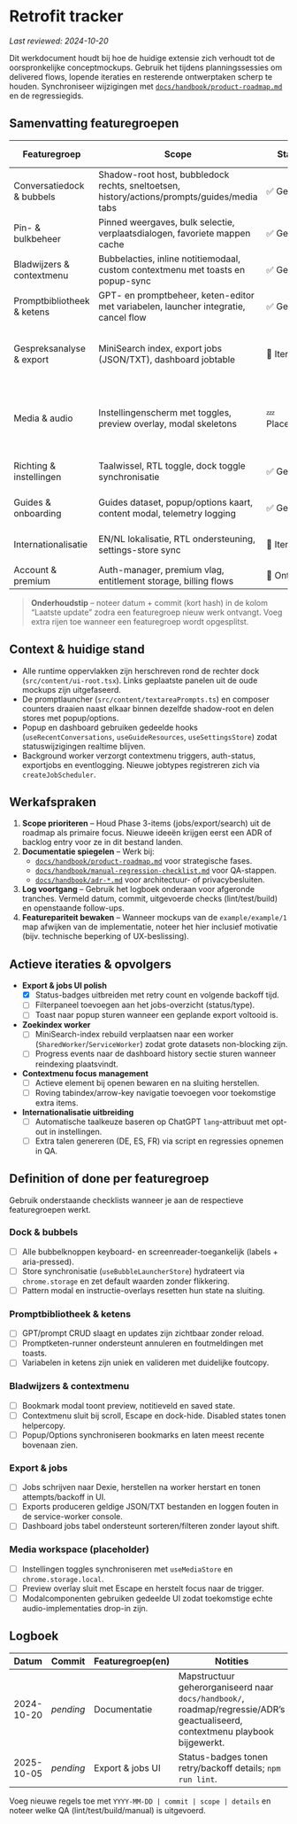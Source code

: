 # Retrofit tracker

_Last reviewed: 2024-10-20_

Dit werkdocument houdt bij hoe de huidige extensie zich verhoudt tot de oorspronkelijke conceptmockups. Gebruik het tijdens planningssessies om delivered flows, lopende iteraties en resterende ontwerptaken scherp te houden. Synchroniseer wijzigingen met [`docs/handbook/product-roadmap.md`](./product-roadmap.md) en de regressiegids.

## Samenvatting featuregroepen
| Featuregroep | Scope | Status | Laatste update |
| --- | --- | --- | --- |
| Conversatiedock & bubbels | Shadow-root host, bubbledock rechts, sneltoetsen, history/actions/prompts/guides/media tabs | ✅ Gereed | 2024-10-20 – main branch |
| Pin- & bulkbeheer | Pinned weergaves, bulk selectie, verplaatsdialogen, favoriete mappen cache | ✅ Gereed | 2024-10-20 – main branch |
| Bladwijzers & contextmenu | Bubbelacties, inline notitiemodaal, custom contextmenu met toasts en popup-sync | ✅ Gereed | 2024-10-20 – main branch |
| Promptbibliotheek & ketens | GPT- en promptbeheer, keten-editor met variabelen, launcher integratie, cancel flow | ✅ Gereed | 2024-10-20 – main branch |
| Gespreksanalyse & export | MiniSearch index, export jobs (JSON/TXT), dashboard jobtable | 🚧 Iteratie | 2025-10-05 – status badges tonen retry/backoff |
| Media & audio | Instellingenscherm met toggles, preview overlay, modal skeletons | 💤 Placeholder | 2024-10-20 – functionaliteit simulatie, geen echte audio |
| Richting & instellingen | Taalwissel, RTL toggle, dock toggle synchronisatie | ✅ Gereed | 2024-10-20 – main branch |
| Guides & onboarding | Guides dataset, popup/options kaart, content modal, telemetry logging | ✅ Gereed | 2024-10-20 – main branch |
| Internationalisatie | EN/NL lokalisatie, RTL ondersteuning, settings-store sync | 🚧 Iteratie | 2024-10-20 – extra talen gepland |
| Account & premium | Auth-manager, premium vlag, entitlement storage, billing flows | 📝 Ontwerp | Nog te plannen |

> **Onderhoudstip** – noteer datum + commit (kort hash) in de kolom “Laatste update” zodra een featuregroep nieuw werk ontvangt. Voeg extra rijen toe wanneer een featuregroep wordt opgesplitst.

## Context & huidige stand
- Alle runtime oppervlakken zijn herschreven rond de rechter dock (`src/content/ui-root.tsx`). Links geplaatste panelen uit de oude mockups zijn uitgefaseerd.
- De promptlauncher (`src/content/textareaPrompts.ts`) en composer counters draaien naast elkaar binnen dezelfde shadow-root en delen stores met popup/options.
- Popup en dashboard gebruiken gedeelde hooks (`useRecentConversations`, `useGuideResources`, `useSettingsStore`) zodat statuswijzigingen realtime blijven.
- Background worker verzorgt contextmenu triggers, auth-status, exportjobs en eventlogging. Nieuwe jobtypes registreren zich via `createJobScheduler`.

## Werkafspraken
1. **Scope prioriteren** – Houd Phase 3-items (jobs/export/search) uit de roadmap als primaire focus. Nieuwe ideeën krijgen eerst een ADR of backlog entry voor ze in dit bestand landen.
2. **Documentatie spiegelen** – Werk bij:
   - [`docs/handbook/product-roadmap.md`](./product-roadmap.md) voor strategische fases.
   - [`docs/handbook/manual-regression-checklist.md`](./manual-regression-checklist.md) voor QA-stappen.
   - [`docs/handbook/adr-*.md`](./) voor architectuur- of privacybesluiten.
3. **Log voortgang** – Gebruik het logboek onderaan voor afgeronde tranches. Vermeld datum, commit, uitgevoerde checks (lint/test/build) en openstaande follow-ups.
4. **Featurepariteit bewaken** – Wanneer mockups van de `example/example/1` map afwijken van de implementatie, noteer het hier inclusief motivatie (bijv. technische beperking of UX-beslissing).

## Actieve iteraties & opvolgers
- **Export & jobs UI polish**
  - [x] Status-badges uitbreiden met retry count en volgende backoff tijd.
  - [ ] Filterpaneel toevoegen aan het jobs-overzicht (status/type).
  - [ ] Toast naar popup sturen wanneer een geplande export voltooid is.
- **Zoekindex worker**
  - [ ] MiniSearch-index rebuild verplaatsen naar een worker (`SharedWorker`/`ServiceWorker`) zodat grote datasets non-blocking zijn.
  - [ ] Progress events naar de dashboard history sectie sturen wanneer reindexing plaatsvindt.
- **Contextmenu focus management**
  - [ ] Actieve element bij openen bewaren en na sluiting herstellen.
  - [ ] Roving tabindex/arrow-key navigatie toevoegen voor toekomstige extra items.
- **Internationalisatie uitbreiding**
  - [ ] Automatische taalkeuze baseren op ChatGPT `lang`-attribuut met opt-out in instellingen.
  - [ ] Extra talen genereren (DE, ES, FR) via script en regressies opnemen in QA.

## Definition of done per featuregroep
Gebruik onderstaande checklists wanneer je aan de respectieve featuregroepen werkt.

### Dock & bubbels
- [ ] Alle bubbelknoppen keyboard- en screenreader-toegankelijk (labels + aria-pressed).
- [ ] Store synchronisatie (`useBubbleLauncherStore`) hydrateert via `chrome.storage` en zet default waarden zonder flikkering.
- [ ] Pattern modal en instructie-overlays resetten hun state na sluiting.

### Promptbibliotheek & ketens
- [ ] GPT/prompt CRUD slaagt en updates zijn zichtbaar zonder reload.
- [ ] Promptketen-runner ondersteunt annuleren en foutmeldingen met toasts.
- [ ] Variabelen in ketens zijn uniek en valideren met duidelijke foutcopy.

### Bladwijzers & contextmenu
- [ ] Bookmark modal toont preview, notitieveld en saved state.
- [ ] Contextmenu sluit bij scroll, Escape en dock-hide. Disabled states tonen helpercopy.
- [ ] Popup/Options synchroniseren bookmarks en laten meest recente bovenaan zien.

### Export & jobs
- [ ] Jobs schrijven naar Dexie, herstellen na worker herstart en tonen attempts/backoff in UI.
- [ ] Exports produceren geldige JSON/TXT bestanden en loggen fouten in de service-worker console.
- [ ] Dashboard jobs tabel ondersteunt sorteren/filteren zonder layout shift.

### Media workspace (placeholder)
- [ ] Instellingen toggles synchroniseren met `useMediaStore` en `chrome.storage.local`.
- [ ] Preview overlay sluit met Escape en herstelt focus naar de trigger.
- [ ] Modalcomponenten gebruiken gedeelde UI zodat toekomstige echte audio-implementaties drop-in zijn.

## Logboek
| Datum | Commit | Featuregroep(en) | Notities |
| --- | --- | --- | --- |
| 2024-10-20 | _pending_ | Documentatie | Mapstructuur geherorganiseerd naar `docs/handbook/`, roadmap/regressie/ADR’s geactualiseerd, contextmenu playbook bijgewerkt. |
| 2025-10-05 | _pending_ | Export & jobs UI | Status-badges tonen retry/backoff details; `npm run lint`. |

Voeg nieuwe regels toe met `YYYY-MM-DD | commit | scope | details` en noteer welke QA (lint/test/build/manual) is uitgevoerd.
